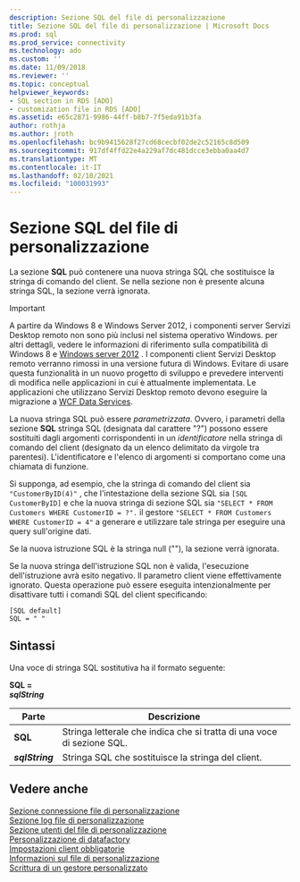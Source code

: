 ```yaml
---
description: Sezione SQL del file di personalizzazione
title: Sezione SQL del file di personalizzazione | Microsoft Docs
ms.prod: sql
ms.prod_service: connectivity
ms.technology: ado
ms.custom: ''
ms.date: 11/09/2018
ms.reviewer: ''
ms.topic: conceptual
helpviewer_keywords:
- SQL section in RDS [ADO]
- customization file in RDS [ADO]
ms.assetid: e65c2871-9986-44ff-b8b7-7f5eda91b3fa
author: rothja
ms.author: jroth
ms.openlocfilehash: bc9b9415628f27cd68cecbf02de2c52165c8d509
ms.sourcegitcommit: 917df4ffd22e4a229af7dc481dcce3ebba0aa4d7
ms.translationtype: MT
ms.contentlocale: it-IT
ms.lasthandoff: 02/10/2021
ms.locfileid: "100031993"
---
```

# <a name="customization-file-sql-section"></a>Sezione SQL del file di personalizzazione
La sezione **SQL** può contenere una nuova stringa SQL che sostituisce la stringa di comando del client. Se nella sezione non è presente alcuna stringa SQL, la sezione verrà ignorata.  
  
> [!IMPORTANT]
>  A partire da Windows 8 e Windows Server 2012, i componenti server Servizi Desktop remoto non sono più inclusi nel sistema operativo Windows. per altri dettagli, vedere le informazioni di riferimento sulla compatibilità di Windows 8 e [Windows server 2012](https://www.microsoft.com/download/details.aspx?id=27416) . I componenti client Servizi Desktop remoto verranno rimossi in una versione futura di Windows. Evitare di usare questa funzionalità in un nuovo progetto di sviluppo e prevedere interventi di modifica nelle applicazioni in cui è attualmente implementata. Le applicazioni che utilizzano Servizi Desktop remoto devono eseguire la migrazione a [WCF Data Services](/dotnet/framework/wcf/).  
  
 La nuova stringa SQL può essere *parametrizzata*. Ovvero, i parametri della sezione **SQL** stringa SQL (designata dal carattere "?") possono essere sostituiti dagli argomenti corrispondenti in un *identificatore* nella stringa di comando del client (designato da un elenco delimitato da virgole tra parentesi). L'identificatore e l'elenco di argomenti si comportano come una chiamata di funzione.  
  
 Si supponga, ad esempio, che la stringa di comando del client sia `"CustomerByID(4)"` , che l'intestazione della sezione SQL sia `[SQL CustomerByID]` e che la nuova stringa di sezione SQL sia `"SELECT * FROM Customers WHERE CustomerID = ?".` il gestore `"SELECT * FROM Customers WHERE CustomerID = 4"` a generare e utilizzare tale stringa per eseguire una query sull'origine dati.  
  
 Se la nuova istruzione SQL è la stringa null (""), la sezione verrà ignorata.  
  
 Se la nuova stringa dell'istruzione SQL non è valida, l'esecuzione dell'istruzione avrà esito negativo. Il parametro client viene effettivamente ignorato. Questa operazione può essere eseguita intenzionalmente per disattivare tutti i comandi SQL del client specificando:  
  
```console
[SQL default]   
SQL = " "  
```  
  
## <a name="syntax"></a>Sintassi  
 Una voce di stringa SQL sostitutiva ha il formato seguente:  
  
 **SQL =**   
 ***sqlString***  
  
|Parte|Descrizione|  
|----------|-----------------|  
|**SQL**|Stringa letterale che indica che si tratta di una voce di sezione SQL.|  
|***sqlString***|Stringa SQL che sostituisce la stringa del client.|  
  
## <a name="see-also"></a>Vedere anche  
 [Sezione connessione file di personalizzazione](./customization-file-connect-section.md)   
 [Sezione log file di personalizzazione](./customization-file-logs-section.md)   
 [Sezione utenti del file di personalizzazione](./customization-file-userlist-section.md)   
 [Personalizzazione di datafactory](./datafactory-customization.md)   
 [Impostazioni client obbligatorie](./required-client-settings.md)   
 [Informazioni sul file di personalizzazione](./understanding-the-customization-file.md)   
 [Scrittura di un gestore personalizzato](./writing-your-own-customized-handler.md)
